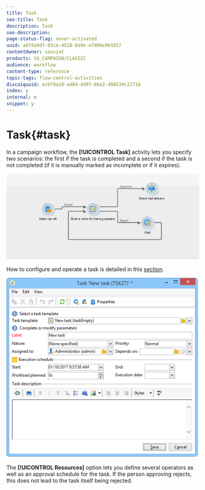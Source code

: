 ```yaml
---
title: Task
seo-title: Task
description: Task
seo-description: 
page-status-flag: never-activated
uuid: a6fda9d7-83ce-4528-8a9e-e7d06e9b1017
contentOwner: sauviat
products: SG_CAMPAIGN/CLASSIC
audience: workflow
content-type: reference
topic-tags: flow-control-activities
discoiquuid: ec6f9a10-ad84-4d9f-86e2-490539c2171b
index: y
internal: n
snippet: y
---
```


# Task{#task}

In a campaign workflow, the **[!UICONTROL Task]** activity lets you specify two scenarios: the first if the task is completed and a second if the task is not completed (if it is manually marked as incomplete or if it expires).

![](assets/mrm_task_in_workflow.png)

How to configure and operate a task is detailed in this [section](../../campaign/using/creating-and-managing-tasks.md).

![](assets/wkf_task_activity.png)

The **[!UICONTROL Resources]** option lets you define several operators as well as an approval schedule for the task. If the person approving rejects, this does not lead to the task itself being rejected.
